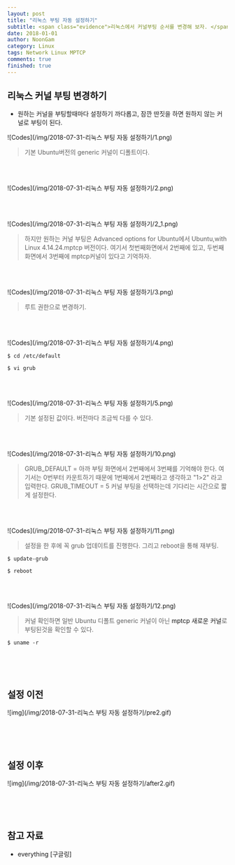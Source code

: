 ```yaml
---
layout: post
title: "리눅스 부팅 자동 설정하기"
subtitle: <span class="evidence">리눅스에서 커널부팅 순서를 변경해 보자. </span>
date: 2018-01-01
author: NoonGam
category: Linux
tags: Network Linux MPTCP
comments: true
finished: true
---
```




## 리눅스 커널 부팅 변경하기


- 원하는 커널을 부팅할때마다 설정하기 까다롭고, 잠깐 딴짓을 하면 원하지 않는 커널로 부팅이 된다.<br>

![Codes](/img/2018-07-31-리눅스 부팅 자동 설정하기/1.png)

> 기본 Ubuntu버전의 generic 커널이 디폴트이다.

<br><br>

![Codes](/img/2018-07-31-리눅스 부팅 자동 설정하기/2.png)

<br><br>

![Codes](/img/2018-07-31-리눅스 부팅 자동 설정하기/2_1.png)

> 하지만 원하는 커널 부팅은 Advanced options for Ubuntu에서
Ubuntu,with Linux 4.14.24.mptcp 버전이다.
여기서 첫번째화면에서 2번째에 있고, 두번째 화면에서 3번째에 mptcp커널이 있다고 기억하자.


<br><br>

![Codes](/img/2018-07-31-리눅스 부팅 자동 설정하기/3.png)
> 루트 권한으로 변경하기.

<br><br>

![Codes](/img/2018-07-31-리눅스 부팅 자동 설정하기/4.png)


```
$ cd /etc/default
```

```
$ vi grub
```

<br><br>


![Codes](/img/2018-07-31-리눅스 부팅 자동 설정하기/5.png)
> 기본 설정된 값이다. 버전마다 조금씩 다를 수 있다.

<br><br>

![Codes](/img/2018-07-31-리눅스 부팅 자동 설정하기/10.png)
> GRUB_DEFAULT = 아까 부팅 화면에서 2번째에서 3번째를 기억해야 한다. 여기서는 0번부터 카운트하기 때문에 1번째에서 2번째라고 생각하고 "1>2" 라고 입력한다.
GRUB_TIMEOUT = 5  커널 부팅을 선택하는데 기다리는 시간으로 짧게 설정한다.

<br><br>

![Codes](/img/2018-07-31-리눅스 부팅 자동 설정하기/11.png)

> 설정을 한 후에 꼭 grub 업데이트를 진행한다. 그리고 reboot을 통해 재부팅.

```
$ update-grub
```

```
$ reboot
```


<br><br>

![Codes](/img/2018-07-31-리눅스 부팅 자동 설정하기/12.png)

> 커널 확인하면 일반 Ubuntu 디폴트 generic 커널이 아닌 <a> mptcp 새로운 커널</a>로 부팅된것을 확인할 수 있다.

```
$ uname -r
```


<br><br><br>

## 설정 이전


![img](/img/2018-07-31-리눅스 부팅 자동 설정하기/pre2.gif)


<br><br><br>

## 설정 이후


![img](/img/2018-07-31-리눅스 부팅 자동 설정하기/after2.gif)




<br><br><br>

## 참고 자료

* everything [구글링]
